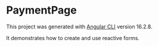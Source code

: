 # PaymentPage

This project was generated with [Angular CLI](https://github.com/angular/angular-cli) version 16.2.8.

It demonstrates how to create and use reactive forms.
